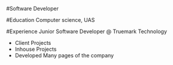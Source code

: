 #Software Developer

#Education
Computer science, UAS

#Experience
Junior Software Developer @ Truemark Technology
- Client Projects
- Inhouse Projects
- Developed Many pages of the company
